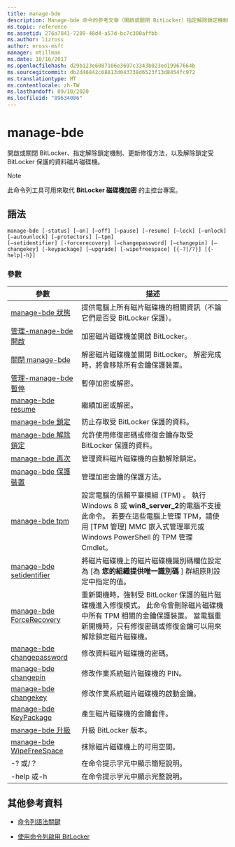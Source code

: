 ```yaml
---
title: manage-bde
description: Manage-bde 命令的參考文章（開啟或關閉 BitLocker）指定解除鎖定機制、更新修復方法，以及解除鎖定受 BitLocker 保護的資料磁片磁碟機。
ms.topic: reference
ms.assetid: 276a7841-7289-48d4-a57d-bc7c300affbb
ms.author: lizross
author: eross-msft
manager: mtillman
ms.date: 10/16/2017
ms.openlocfilehash: d29b123e6087106e3697c3343b023ed19967664b
ms.sourcegitcommit: db2d46842c68813d043738d6523f13d8454fc972
ms.translationtype: MT
ms.contentlocale: zh-TW
ms.lasthandoff: 09/10/2020
ms.locfileid: "89634086"
---
```

# <a name="manage-bde"></a>manage-bde

開啟或關閉 BitLocker、指定解除鎖定機制、更新修復方法，以及解除鎖定受 BitLocker 保護的資料磁片磁碟機。

> [!NOTE]
> 此命令列工具可用來取代 **BitLocker 磁碟機加密** 的主控台專案。

## <a name="syntax"></a>語法

```
manage-bde [-status] [–on] [–off] [–pause] [–resume] [–lock] [–unlock] [–autounlock] [–protectors] [–tpm]
[–setidentifier] [-forcerecovery] [–changepassword] [–changepin] [–changekey] [-keypackage] [–upgrade] [-wipefreespace] [{-?|/?}] [{-help|-h}]
```

### <a name="parameters"></a>參數

| 參數 | 描述 |
| --------- |------------ |
| [manage-bde 狀態](manage-bde-status.md) | 提供電腦上所有磁片磁碟機的相關資訊（不論它們是否受 BitLocker 保護）。 |
| [管理-manage-bde 開啟](manage-bde-on.md) | 加密磁片磁碟機並開啟 BitLocker。 |
| [關閉 manage-bde](manage-bde-off.md) | 解密磁片磁碟機並關閉 BitLocker。 解密完成時，將會移除所有金鑰保護裝置。 |
| [管理-manage-bde 暫停](manage-bde-pause.md) | 暫停加密或解密。 |
| [manage-bde resume](manage-bde-resume.md) | 繼續加密或解密。 |
| [manage-bde 鎖定](manage-bde-lock.md) | 防止存取受 BitLocker 保護的資料。 |
| [manage-bde 解除鎖定](manage-bde-unlock.md) | 允許使用修復密碼或修復金鑰存取受 BitLocker 保護的資料。 |
| [manage-bde 再次](manage-bde-autounlock.md) | 管理資料磁片磁碟機的自動解除鎖定。 |
| [manage-bde 保護裝置](manage-bde-protectors.md) | 管理加密金鑰的保護方法。 |
| [manage-bde tpm](manage-bde-tpm.md) | 設定電腦的信賴平臺模組 (TPM) 。 執行 Windows 8 或 **win8_server_2**的電腦不支援此命令。 若要在這些電腦上管理 TPM，請使用 [TPM 管理] MMC 嵌入式管理單元或 Windows PowerShell 的 TPM 管理 Cmdlet。 |
| [manage-bde setidentifier](manage-bde-setidentifier.md)   | 將磁片磁碟機上的磁片磁碟機識別碼欄位設定為 [為 **您的組織提供唯一識別碼** ] 群組原則設定中指定的值。 |
| [manage-bde ForceRecovery](manage-bde-forcerecovery.md) | 重新開機時，強制受 BitLocker 保護的磁片磁碟機進入修復模式。 此命令會刪除磁片磁碟機中所有 TPM 相關的金鑰保護裝置。 當電腦重新開機時，只有修復密碼或修復金鑰可以用來解除鎖定磁片磁碟機。 |
| [manage-bde changepassword](manage-bde-changepassword.md) | 修改資料磁片磁碟機的密碼。 |
| [manage-bde changepin](manage-bde-changepin.md) | 修改作業系統磁片磁碟機的 PIN。 |
| [manage-bde changekey](manage-bde-changekey.md) | 修改作業系統磁片磁碟機的啟動金鑰。 |
| [manage-bde KeyPackage](manage-bde-keypackage.md) | 產生磁片磁碟機的金鑰套件。 |
| [manage-bde 升級](manage-bde-upgrade.md) | 升級 BitLocker 版本。 |
| [manage-bde WipeFreeSpace](manage-bde-wipefreespace.md) | 抹除磁片磁碟機上的可用空間。 |
| -? 或/？ | 在命令提示字元中顯示簡短說明。 |
| -help 或-h | 在命令提示字元中顯示完整說明。 |

## <a name="additional-references"></a>其他參考資料

- [命令列語法關鍵](command-line-syntax-key.md)

- [使用命令列啟用 BitLocker](/previous-versions/windows/it-pro/windows-7/dd894351(v=ws.10))
